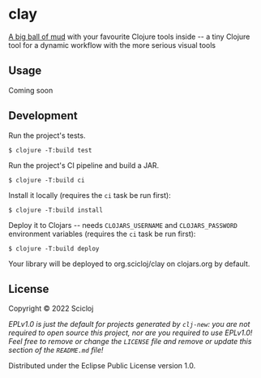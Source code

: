 # clay

[A big ball of mud](https://en.wikipedia.org/wiki/Big_ball_of_mud#In_relation_to_Lisp) with your favourite Clojure tools inside --
a tiny Clojure tool for a dynamic workflow with the more serious visual tools

## Usage

Coming soon

## Development

Run the project's tests.

    $ clojure -T:build test

Run the project's CI pipeline and build a JAR.

    $ clojure -T:build ci

Install it locally (requires the `ci` task be run first):

    $ clojure -T:build install

Deploy it to Clojars -- needs `CLOJARS_USERNAME` and `CLOJARS_PASSWORD` environment
variables (requires the `ci` task be run first):

    $ clojure -T:build deploy

Your library will be deployed to org.scicloj/clay on clojars.org by default.

## License

Copyright © 2022 Scicloj

_EPLv1.0 is just the default for projects generated by `clj-new`: you are not_
_required to open source this project, nor are you required to use EPLv1.0!_
_Feel free to remove or change the `LICENSE` file and remove or update this_
_section of the `README.md` file!_

Distributed under the Eclipse Public License version 1.0.

